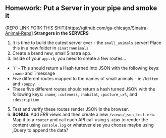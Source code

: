 ## Homework: Put a Server in your pipe and smoke it

(REPO LINK FORK THIS SHIT)[https://github.com/ga-chicago/Sinatra-Animal-Reps]
**Strangers in the SERVERS**

1. It is time to build the cutest server ever - the `small_animals` server! Place this in a new folder in `sinatraAnimals`
2. Create a brand new, small Sinatra app.
3. Inside of your `app.rb`, you need to create a few routes...
  * '/' - This should return a Hash turned into JSON with the following keys: `:name` and `:message
  * *Five* different routes mapped to the names of small animals - ie `/kitten` and `/puppy`
  * These five different routes should return a hash turned JSON with the following keys: `:name`, `:cuteness`, `:habitat`, `:picture_url`, and `:description`
5. Test and verify these routes render JSON in the browser.
6. **BONUS**: Add *ERB* views and then create a new `/views/json_test.erb`. Map it to a `router` and call each API call using  `$.ajax` to render the content using `console.log` or whatever else you choose maybe using jQuery to append the data?  


